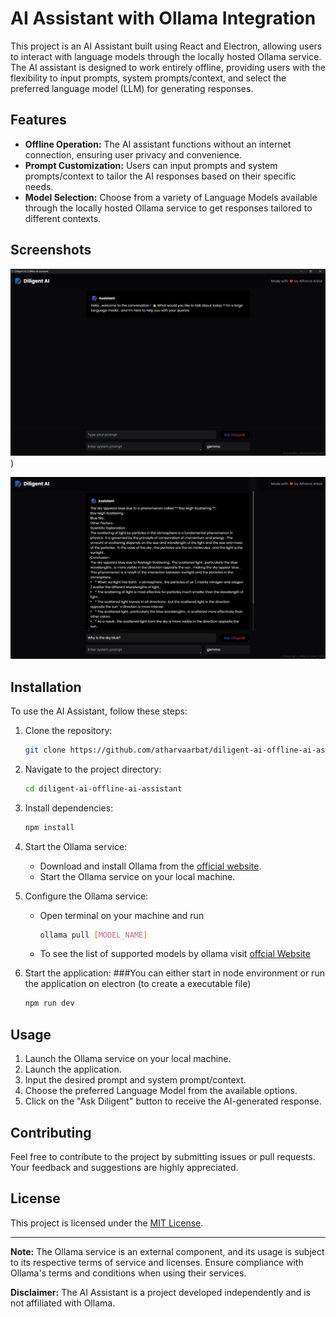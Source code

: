 # AI Assistant with Ollama Integration

This project is an AI Assistant built using React and Electron, allowing users to interact with language models through the locally hosted Ollama service. The AI assistant is designed to work entirely offline, providing users with the flexibility to input prompts, system prompts/context, and select the preferred language model (LLM) for generating responses.

## Features

- **Offline Operation:** The AI assistant functions without an internet connection, ensuring user privacy and convenience.
- **Prompt Customization:** Users can input prompts and system prompts/context to tailor the AI responses based on their specific needs.
- **Model Selection:** Choose from a variety of Language Models available through the locally hosted Ollama service to get responses tailored to different contexts.
  
## Screenshots

![Screenshot 1](https://github.com/atharvaarbat/diligent-ai-offline-ai-assistant/blob/main/screenshots/Screenshot%202024-03-06%20160100.png))

![Screenshot 2](https://github.com/atharvaarbat/diligent-ai-offline-ai-assistant/blob/main/screenshots/Screenshot%202024-03-06%20160347.png)

## Installation

To use the AI Assistant, follow these steps:

1. Clone the repository:

   ```bash
   git clone https://github.com/atharvaarbat/diligent-ai-offline-ai-assistant.git
   ```

2. Navigate to the project directory:

   ```bash
   cd diligent-ai-offline-ai-assistant
   ```

3. Install dependencies:

   ```bash
   npm install
   ```

4. Start the Ollama service:

   - Download and install Ollama from the [official website](https://www.ollama.ai/).
   - Start the Ollama service on your local machine.

5. Configure the Ollama service:

   - Open terminal on your machine and run
      ```bash
      ollama pull [MODEL_NAME]
      ```
   - To see the list of supported models by ollama visit [offcial Website](https://ollama.com/library)
   

6. Start the application:
   ###You can either start in node environment or run the application on electron (to create a executable file)
   ```bash
   npm run dev
   ```

## Usage

1. Launch the Ollama service on your local machine.
2. Launch the application.
3. Input the desired prompt and system prompt/context.
4. Choose the preferred Language Model from the available options.
5. Click on the "Ask Diligent" button to receive the AI-generated response.

## Contributing

Feel free to contribute to the project by submitting issues or pull requests. Your feedback and suggestions are highly appreciated.

## License

This project is licensed under the [MIT License](LICENSE).

---

**Note:** The Ollama service is an external component, and its usage is subject to its respective terms of service and licenses. Ensure compliance with Ollama's terms and conditions when using their services.

**Disclaimer:** The AI Assistant is a project developed independently and is not affiliated with Ollama.

